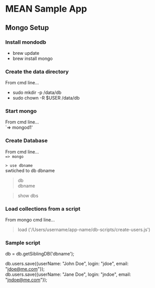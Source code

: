 # MEAN Sample App

## Mongo Setup
### Install mondodb
- brew update
- brew install mongo

### Create the data directory
From cmd line...
- sudo mkdir -p /data/db
- sudo chown -R $USER /data/db


### Start mongo
From cmd line...  
`=> mongod1'  

### Create Database
From cmd line...  
`=> mongo`  

`> use dbname`  
swtiched to db dbname  

> db  
dbname  

> show dbs  

### Load collections from a script
From mongo cmd line...  
> load ('/Users/username/app-name/db-scripts/create-users.js')  

### Sample script
db = db.getSiblingDB('dbname');  

db.users.save({userName: "John Doe", login: "jdoe", email: "jdoe@me.com"});  
db.users.save({userName: "Jane Doe", login: "jndoe", email: "jndoe@me.com"});  
